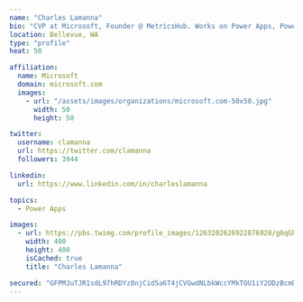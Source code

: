 ```yaml
---
name: "Charles Lamanna"
bio: "CVP at Microsoft, Founder @ MetricsHub. Works on Power Apps, Power Automate, Power Virtual Agent, Common Data Service and Dynamics 365."
location: Bellevue, WA
type: "profile"
heat: 50

affiliation:
  name: Microsoft
  domain: microsoft.com
  images:
    - url: "/assets/images/organizations/microsoft.com-50x50.jpg"
      width: 50
      height: 50

twitter:
  username: clamanna
  url: https://twitter.com/clamanna
  followers: 3944

linkedin:
  url: https://www.linkedin.com/in/charleslamanna

topics:
  - Power Apps

images:
  - url: https://pbs.twimg.com/profile_images/1263202626922876928/g6qGbHZ-_400x400.jpg
    width: 400
    height: 400
    isCached: true
    title: "Charles Lamanna"

secured: "GFPMJuTJR1sdL97hRDYz8njCid5a6T4jCVGwdNLbkWccYMkTOU1iY2ODzBcmDbQfroJAqLzi8MaihkVH8yLAmuUYKuhqUhJ8CcgSJ7iB3oxo3nvMlNlOtZzqW3Rs5lojtNevyHP1f8qMXuMb5pZfD7aZY2gHYxQ/ZAfjjcdLRU76PqU6qPGV4/eCVwmxjZocGIC0yBVJS+8AARN748I8qwn7CPBjBEtmHvMstOeIZY/YbIz6iScREF7Zk7H92yi08bAkNJGGXv9lTFVIF8T9ysYzT+7FRUbPA/Ig6enfekxeqeAV9d5oHedFCv3mmKPiVBJSXQjdKj9sYRUrdjzECa7BAzduLPXeQ6OjsoKnBE2Kh0x2xgIsn4fGUMyPIDtmOjg579nlXBvhYSxbwWSHOrSJATDNFW95tFIchBoKrbY=;AUokAp8vEGiFV2QyukA4mA=="
---
```


